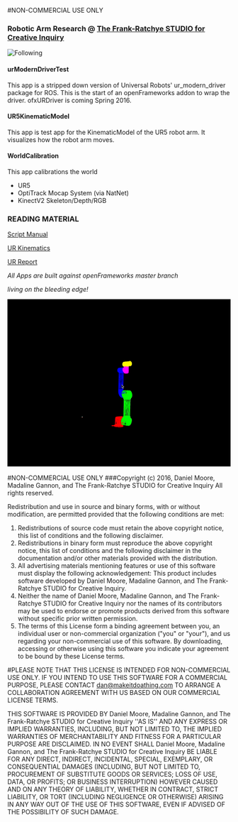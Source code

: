 #NON-COMMERCIAL USE ONLY
### Robotic Arm Research @ [The Frank-Ratchye STUDIO for Creative Inquiry](http://studioforcreativeinquiry.org/)

![Following](data/mocap-follow.gif)



#### urModernDriverTest

This app is a stripped down version of Universal Robots' ur_modern_driver package for ROS. This is the start of an openFrameworks addon to wrap the driver.
ofxURDriver is coming Spring 2016.

#### UR5KinematicModel

This app is test app for the KinematicModel of the UR5 robot arm.  It visualizes how the robot arm moves.

#### WorldCalibration 

This app calibrations the world

- UR5
- OptiTrack Mocap System (via NatNet)
- KinectV2 Skeleton/Depth/RGB

### READING MATERIAL
[Script Manual](https://s3-eu-west-1.amazonaws.com/ur-support-site/18679/scriptmanual_en.pdf)

[UR Kinematics](https://smartech.gatech.edu/bitstream/handle/1853/50782/ur_kin_tech_report_1.pdf)

[UR Report](http://orbit.dtu.dk/files/117833332/Universal_Robot_report.pdf)

_All Apps are built against openFrameworks master branch_

_living on the bleeding edge!_
 
![KinematicModel](data/debug_view_1.gif)

#NON-COMMERCIAL USE ONLY
###Copyright (c) 2016, Daniel Moore, Madaline Gannon, and The Frank-Ratchye STUDIO for Creative Inquiry
All rights reserved.

Redistribution and use in source and binary forms, with or without
modification, are permitted provided that the following conditions are met:
1. Redistributions of source code must retain the above copyright
   notice, this list of conditions and the following disclaimer.
2. Redistributions in binary form must reproduce the above copyright
   notice, this list of conditions and the following disclaimer in the
   documentation and/or other materials provided with the distribution.
3. All advertising materials mentioning features or use of this software
   must display the following acknowledgement:
   This product includes software developed by Daniel Moore, Madaline Gannon, and The Frank-Ratchye STUDIO for Creative Inquiry.
4. Neither the name of Daniel Moore, Madaline Gannon, and The Frank-Ratchye STUDIO for Creative Inquiry 
   nor the names of its contributors may be used to endorse or promote products
   derived from this software without specific prior written permission.
5. The terms of this License form a binding agreement between you, an individual user or non-commercial organization ("you" or "your"), and us  
   regarding your non-commercial use of this software. By downloading, accessing or otherwise using this software you indicate your agreement to be bound by these License terms.

#PLEASE NOTE THAT THIS LICENSE IS INTENDED FOR NON-COMMERCIAL USE ONLY. IF YOU INTEND TO USE THIS SOFTWARE FOR A COMMERCIAL PURPOSE, PLEASE CONTACT dan@makeitdoathing.com TO ARRANGE A COLLABORATION AGREEMENT WITH US BASED ON OUR COMMERCIAL LICENSE TERMS.


THIS SOFTWARE IS PROVIDED BY Daniel Moore, Madaline Gannon, 
and The Frank-Ratchye STUDIO for Creative Inquiry ''AS IS'' AND ANY
EXPRESS OR IMPLIED WARRANTIES, INCLUDING, BUT NOT LIMITED TO, THE IMPLIED
WARRANTIES OF MERCHANTABILITY AND FITNESS FOR A PARTICULAR PURPOSE ARE
DISCLAIMED. IN NO EVENT SHALL Daniel Moore, Madaline Gannon, 
and The Frank-Ratchye STUDIO for Creative Inquiry BE LIABLE FOR ANY
DIRECT, INDIRECT, INCIDENTAL, SPECIAL, EXEMPLARY, OR CONSEQUENTIAL DAMAGES
(INCLUDING, BUT NOT LIMITED TO, PROCUREMENT OF SUBSTITUTE GOODS OR SERVICES;
LOSS OF USE, DATA, OR PROFITS; OR BUSINESS INTERRUPTION) HOWEVER CAUSED AND
ON ANY THEORY OF LIABILITY, WHETHER IN CONTRACT, STRICT LIABILITY, OR TORT
(INCLUDING NEGLIGENCE OR OTHERWISE) ARISING IN ANY WAY OUT OF THE USE OF THIS
SOFTWARE, EVEN IF ADVISED OF THE POSSIBILITY OF SUCH DAMAGE.
